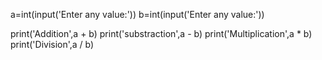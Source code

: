 a=int(input('Enter any value:'))
b=int(input('Enter any value:'))

print('Addition',a + b)
print('substraction',a - b)
print('Multiplication',a * b)
print('Division',a / b)



